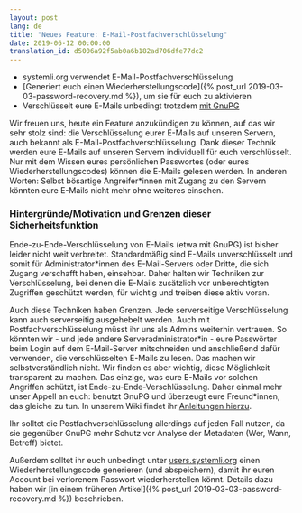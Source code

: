 ```yaml
---
layout: post
lang: de
title: "Neues Feature: E-Mail-Postfachverschlüsselung"
date: 2019-06-12 00:00:00
translation_id: d5006a92f5ab0a6b182ad706dfe77dc2
---
```


* systemli.org verwendet E-Mail-Postfachverschlüsselung
* [Generiert euch einen Wiederherstellungscode]({% post_url 2019-03-03-password-recovery.md %}), um sie für euch zu aktivieren
* Verschlüsselt eure E-Mails unbedingt trotzdem [mit GnuPG](https://wiki.systemli.org/howto/howto/thunderbird_gpg)

Wir freuen uns, heute ein Feature anzukündigen zu können, auf das wir sehr stolz sind: die Verschlüsselung eurer E-Mails auf unseren Servern, auch bekannt als E-Mail-Postfachverschlüsselung. Dank dieser Technik werden eure E-Mails auf unseren Servern individuell für euch verschlüsselt. Nur mit dem Wissen eures persönlichen Passwortes (oder eures Wiederherstellungscodes) können die E-Mails gelesen werden. In anderen Worten: Selbst bösartige Angreifer\*innen mit Zugang zu den Servern könnten eure E-Mails nicht mehr ohne weiteres einsehen.

<!--more-->

### Hintergründe/Motivation und Grenzen dieser Sicherheitsfunktion

Ende-zu-Ende-Verschlüsselung von E-Mails (etwa mit GnuPG) ist bisher leider nicht weit verbreitet. Standardmäßig sind E-Mails unverschlüsselt und somit für Administrator\*innen des E-Mail-Servers oder Dritte, die sich Zugang verschafft haben, einsehbar. Daher halten wir Techniken zur Verschlüsselung, bei denen die E-Mails zusätzlich vor unberechtigten Zugriffen geschützt werden, für wichtig und treiben diese aktiv voran.

Auch diese Techniken haben Grenzen. Jede serverseitige Verschlüsselung kann auch serverseitig ausgehebelt werden. Auch mit Postfachverschlüsselung müsst ihr uns als Admins weiterhin vertrauen. So könnten wir - und jede andere Serveradministrator\*in - eure Passwörter beim Login auf dem E-Mail-Server mitschneiden und anschließend dafür verwenden, die verschlüsselten E-Mails zu lesen. Das machen wir selbstverständlich nicht. Wir finden es aber wichtig, diese Möglichkeit transparent zu machen. Das einzige, was eure E-Mails vor solchen Angriffen schützt, ist Ende-zu-Ende-Verschlüsselung. Daher einmal mehr unser Appell an euch: benutzt GnuPG und überzeugt eure Freund\*innen, das gleiche zu tun. In unserem Wiki findet ihr [Anleitungen hierzu](https://wiki.systemli.org/howto/howto/thunderbird_gpg).

Ihr solltet die Postfachverschlüsselung allerdings auf jeden Fall nutzen, da sie gegenüber GnuPG mehr Schutz vor Analyse der Metadaten (Wer, Wann, Betreff) bietet.

Außerdem solltet ihr euch unbedingt unter [users.systemli.org](https://users.systemli.org/) einen Wiederherstellungscode generieren (und abspeichern), damit ihr euren Account bei verlorenem Passwort wiederherstellen könnt. Details dazu haben wir [in einem früheren Artikel]({% post_url 2019-03-03-password-recovery.md %}) beschrieben.
